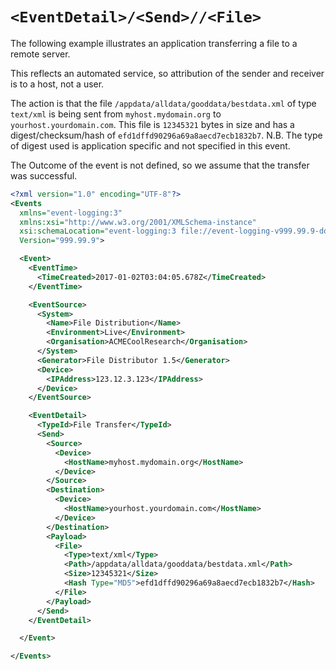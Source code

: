 # `<EventDetail>/<Send>//<File>`

The following example illustrates an application transferring a file to a remote server. 

This reflects an automated service, so attribution of the sender and receiver is to a host, not a user.

The action is that the file `/appdata/alldata/gooddata/bestdata.xml` of type `text/xml` is being sent from `myhost.mydomain.org` to `yourhost.yourdomain.com`. This file is `12345321` bytes in size and has a digest/checksum/hash of `efd1dffd90296a69a8aecd7ecb1832b7`. N.B. The type of digest used is application specific and not specified in this event.

The Outcome of the event is not defined, so we assume that the transfer was successful.

``` xml
<?xml version="1.0" encoding="UTF-8"?>
<Events
  xmlns="event-logging:3"
  xmlns:xsi="http://www.w3.org/2001/XMLSchema-instance"
  xsi:schemaLocation="event-logging:3 file://event-logging-v999.99.9-documentation.xsd"
  Version="999.99.9">

  <Event>
    <EventTime>
      <TimeCreated>2017-01-02T03:04:05.678Z</TimeCreated>
    </EventTime>

    <EventSource>
      <System>
        <Name>File Distribution</Name>
        <Environment>Live</Environment>
        <Organisation>ACMECoolResearch</Organisation>
      </System>
      <Generator>File Distributor 1.5</Generator>
      <Device>
        <IPAddress>123.12.3.123</IPAddress>
      </Device>
    </EventSource>

    <EventDetail>
      <TypeId>File Transfer</TypeId>
      <Send>
        <Source>
          <Device>
            <HostName>myhost.mydomain.org</HostName>
          </Device>
        </Source>
        <Destination>
          <Device>
            <HostName>yourhost.yourdomain.com</HostName>
          </Device>
        </Destination>
        <Payload>
          <File>
            <Type>text/xml</Type>
            <Path>/appdata/alldata/gooddata/bestdata.xml</Path>
            <Size>12345321</Size>
            <Hash Type="MD5">efd1dffd90296a69a8aecd7ecb1832b7</Hash>
          </File>
        </Payload>
      </Send>
    </EventDetail>

  </Event>

</Events>
```
